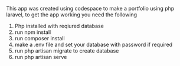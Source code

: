 This app was created using codespace to make a portfolio using php laravel, to get the app working you need the following

1. Php installed with reqiured database
2. run npm install
3. run composer install
4. make a .env file and set your database with password if required
5. run php artisan migrate to create database
6. run php artisan serve
